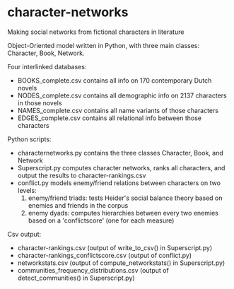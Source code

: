 # character-networks
Making social networks from fictional characters in literature

Object-Oriented model written in Python, with three main classes: Character, Book, Network. 

Four interlinked databases:
* BOOKS_complete.csv contains all info on 170 contemporary Dutch novels
* NODES_complete.csv contains all demographic info on 2137 characters in those novels
* NAMES_complete.csv contains all name variants of those characters
* EDGES_complete.csv contains all relational info between those characters
  
Python scripts:
* characternetworks.py contains the three classes Character, Book, and Network
* Superscript.py computes character networks, ranks all characters, and output the results to character-rankings.csv
* conflict.py models enemy/friend relations between characters on two levels:
  1. enemy/friend triads: tests Heider's social balance theory based on enemies and friends in the corpus
  2. enemy dyads: computes hierarchies between every two enemies based on a 'conflictscore' (one for each measure)

 Csv output:
 * character-rankings.csv (output of write_to_csv() in Superscript.py)
 * character-rankings_conflictscore.csv (output of conflict.py)
 * networkstats.csv (output of compute_networkstats() in Superscript.py)
 * communities_frequency_distributions.csv (output of detect_communities() in Superscript.py)
